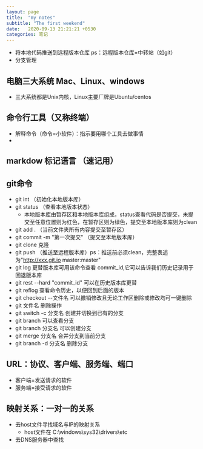 ```yaml
---
layout: page
title:  "my notes"
subtitle: "The first weekend"
date:   2020-09-13 21:21:21 +0530
categories: 笔记
---
```


- 将本地代码推送到远程版本仓库 ps：远程版本仓库=中转站（如git）
- 分支管理

## 电脑三大系统 Mac、Linux、windows
   - 三大系统都是Unix内核，Linux主要厂牌是Ubuntu/centos    

## 命令行工具（又称终端）
   - 解释命令（命令=小软件）：指示要用哪个工具去做事情
   - 
## markdow 标记语言 （速记用）

## git命令
   - git int    （初始化本地版本库）
   - git status （查看本地版本状态）
      - 本地版本库由暂存区和本地版本库组成，status查看代码是否提交，未提交至任意位置则为红色，在暂存区则为绿色，提交至本地版本库则为clean
   - git add .  （当前文件夹所有内容提交至暂存区）
   - git commit -m "第一次提交"   （提交至本地版本库）
   - git clone 克隆 
   - git push   （推送至远程版本库）ps：推送前必须clean，完整表述为"http://xxx.git.io master:master"
   - git log 更替版本库可用该命令查看 commit_id,它可以告诉我们历史记录用于回退版本库
   - git rest --hard "commit_id" 可以在历史版本库更替
   - git reflog 查看命令历史，以便回到后面的版本 
   - git checkout --文件名    可以撤销修改且无论工作区删除或修改均可一键删除
   - git 文件名  删除操作
   - git switch -c 分支名    创建并切换到已有的分支
   - git branch   可以查看分支
   - git branch 分支名       可以创建分支
   - git merge 分支名      合并分支到当前分支
   - git branch -d 分支名  删除分支
   
## URL：协议、客户端、服务端、端口
   - 客户端=发送请求的软件
   - 服务端=接受请求的软件

## 映射关系：一对一的关系
   - 去host文件寻找域名与IP的映射关系
      - host文件在 C:\windows\sys32\drivers\etc
   - 去DNS服务器中查找